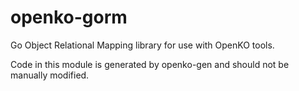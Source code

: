 # openko-gorm
Go Object Relational Mapping library for use with OpenKO tools.

Code in this module is generated by openko-gen and should not be manually modified.
